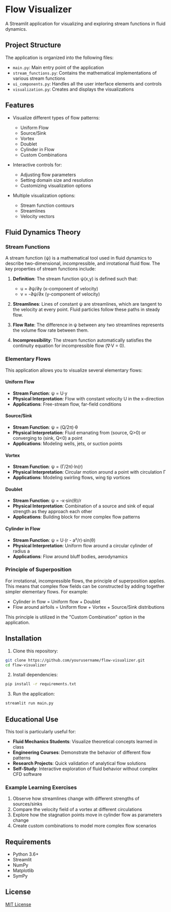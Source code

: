 # Flow Visualizer

A Streamlit application for visualizing and exploring stream functions in fluid dynamics.

## Project Structure

The application is organized into the following files:

- `main.py`: Main entry point of the application
- `stream_functions.py`: Contains the mathematical implementations of various stream functions
- `ui_components.py`: Handles all the user interface elements and controls
- `visualization.py`: Creates and displays the visualizations

## Features

- Visualize different types of flow patterns: 
  - Uniform Flow
  - Source/Sink
  - Vortex
  - Doublet
  - Cylinder in Flow
  - Custom Combinations

- Interactive controls for:
  - Adjusting flow parameters
  - Setting domain size and resolution
  - Customizing visualization options

- Multiple visualization options:
  - Stream function contours
  - Streamlines
  - Velocity vectors

## Fluid Dynamics Theory

### Stream Functions

A stream function (ψ) is a mathematical tool used in fluid dynamics to describe two-dimensional, incompressible, and irrotational fluid flow. The key properties of stream functions include:

1. **Definition**: The stream function ψ(x,y) is defined such that:
   - u = ∂ψ/∂y (x-component of velocity)
   - v = -∂ψ/∂x (y-component of velocity)

2. **Streamlines**: Lines of constant ψ are streamlines, which are tangent to the velocity at every point. Fluid particles follow these paths in steady flow.

3. **Flow Rate**: The difference in ψ between any two streamlines represents the volume flow rate between them.

4. **Incompressibility**: The stream function automatically satisfies the continuity equation for incompressible flow (∇·V = 0).

### Elementary Flows

This application allows you to visualize several elementary flows:

#### Uniform Flow
- **Stream Function**: ψ = U·y
- **Physical Interpretation**: Flow with constant velocity U in the x-direction
- **Applications**: Free-stream flow, far-field conditions

#### Source/Sink
- **Stream Function**: ψ = (Q/2π)·θ
- **Physical Interpretation**: Fluid emanating from (source, Q>0) or converging to (sink, Q<0) a point
- **Applications**: Modeling wells, jets, or suction points

#### Vortex
- **Stream Function**: ψ = (Γ/2π)·ln(r)
- **Physical Interpretation**: Circular motion around a point with circulation Γ
- **Applications**: Modeling swirling flows, wing tip vortices

#### Doublet
- **Stream Function**: ψ = -κ·sin(θ)/r
- **Physical Interpretation**: Combination of a source and sink of equal strength as they approach each other
- **Applications**: Building block for more complex flow patterns

#### Cylinder in Flow
- **Stream Function**: ψ = U·(r - a²/r)·sin(θ)
- **Physical Interpretation**: Uniform flow around a circular cylinder of radius a
- **Applications**: Flow around bluff bodies, aerodynamics

### Principle of Superposition

For irrotational, incompressible flows, the principle of superposition applies. This means that complex flow fields can be constructed by adding together simpler elementary flows. For example:
- Cylinder in flow = Uniform flow + Doublet
- Flow around airfoils = Uniform flow + Vortex + Source/Sink distributions

This principle is utilized in the "Custom Combination" option in the application.

## Installation

1. Clone this repository:
```bash
git clone https://github.com/yourusername/flow-visualizer.git
cd flow-visualizer
```

2. Install dependencies:
```bash
pip install -r requirements.txt
```

3. Run the application:
```bash
streamlit run main.py
```

## Educational Use

This tool is particularly useful for:

- **Fluid Mechanics Students**: Visualize theoretical concepts learned in class
- **Engineering Courses**: Demonstrate the behavior of different flow patterns
- **Research Projects**: Quick validation of analytical flow solutions
- **Self-Study**: Interactive exploration of fluid behavior without complex CFD software

### Example Learning Exercises

1. Observe how streamlines change with different strengths of sources/sinks
2. Compare the velocity field of a vortex at different circulations
3. Explore how the stagnation points move in cylinder flow as parameters change
4. Create custom combinations to model more complex flow scenarios

## Requirements

- Python 3.6+
- Streamlit
- NumPy
- Matplotlib
- SymPy

## License

[MIT License](LICENSE)